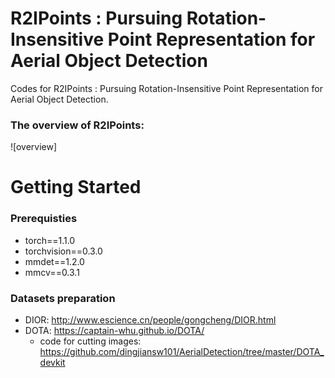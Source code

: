 # R2IPoints : Pursuing Rotation-Insensitive Point Representation for Aerial Object Detection
Codes for R2IPoints : Pursuing Rotation-Insensitive Point Representation for Aerial Object Detection.

### The overview of R2IPoints:
![overview]
# Getting Started  
### Prerequisties
* torch==1.1.0  
* torchvision==0.3.0  
* mmdet==1.2.0  
* mmcv==0.3.1  
### Datasets preparation
* DIOR: http://www.escience.cn/people/gongcheng/DIOR.html
* DOTA: https://captain-whu.github.io/DOTA/
  * code for cutting images: https://github.com/dingjiansw101/AerialDetection/tree/master/DOTA_devkit
